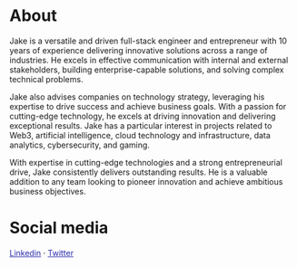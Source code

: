 <div id="top"></div>

# **About**
Jake is a versatile and driven full-stack engineer and entrepreneur with 10 years of experience delivering innovative solutions across a range of industries. He excels in effective communication with internal and external stakeholders, building enterprise-capable solutions, and solving complex technical problems.

Jake also advises companies on technology strategy, leveraging his expertise to drive success and achieve business goals. With a passion for cutting-edge technology, he excels at driving innovation and delivering exceptional results. Jake has a particular interest in projects related to Web3, artificial intelligence, cloud technology and infrastructure, data analytics, cybersecurity, and gaming.

With expertise in cutting-edge technologies and a strong entrepreneurial drive, Jake consistently delivers outstanding results. He is a valuable addition to any team looking to pioneer innovation and achieve ambitious business objectives.

# **Social media**

<p align="left">
  <a href="https://www.linkedin.com/in/onlyimmutable/" target="_blank" style="color: #2C2CAE">Linkedin</a>
  ·
  <a href="https://www.twitter.com/onlyimmutable/" target="_blank" style="color: #2C2CAE">Twitter</a>
</p>
